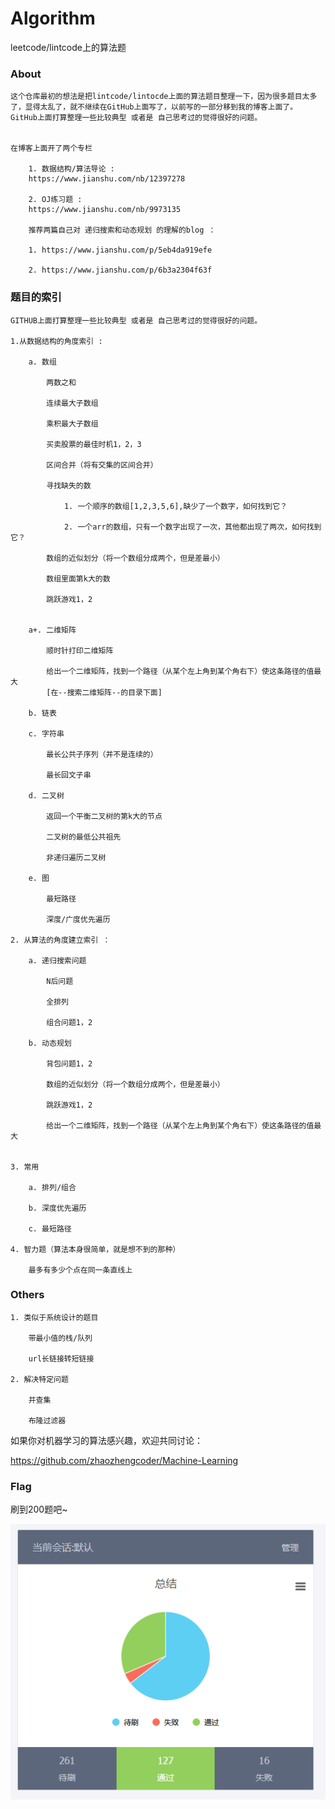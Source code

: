 # Algorithm
leetcode/lintcode上的算法题


### About 

    这个仓库最初的想法是把lintcode/lintocde上面的算法题目整理一下，因为很多题目太多了，显得太乱了，就不继续在GitHub上面写了，以前写的一部分移到我的博客上面了。
    GitHub上面打算整理一些比较典型 或者是 自己思考过的觉得很好的问题。


    在博客上面开了两个专栏

        1. 数据结构/算法导论 : 
        https://www.jianshu.com/nb/12397278

        2. OJ练习题 : 
        https://www.jianshu.com/nb/9973135

        推荐两篇自己对 递归搜索和动态规划 的理解的blog ：

        1. https://www.jianshu.com/p/5eb4da919efe

        2. https://www.jianshu.com/p/6b3a2304f63f



### 题目的索引
    GITHUB上面打算整理一些比较典型 或者是 自己思考过的觉得很好的问题。

    1.从数据结构的角度索引 :
        
        a. 数组

            两数之和

            连续最大子数组

            乘积最大子数组

            买卖股票的最佳时机1，2，3

            区间合并（将有交集的区间合并）

            寻找缺失的数

                1. 一个顺序的数组[1,2,3,5,6],缺少了一个数字，如何找到它？

                2. 一个arr的数组，只有一个数字出现了一次，其他都出现了两次，如何找到它？

            数组的近似划分（将一个数组分成两个，但是差最小）

            数组里面第k大的数

            跳跃游戏1，2


        a+. 二维矩阵

            顺时针打印二维矩阵

            给出一个二维矩阵，找到一个路径（从某个左上角到某个角右下）使这条路径的值最大 
            [在--搜索二维矩阵--的目录下面]           

        b. 链表

        c. 字符串

            最长公共子序列（并不是连续的）

            最长回文子串

        d. 二叉树

            返回一个平衡二叉树的第k大的节点

            二叉树的最低公共祖先

            非递归遍历二叉树

        e. 图

            最短路径

            深度/广度优先遍历

    2. 从算法的角度建立索引 ：

        a. 递归搜索问题

            N后问题

            全排列

            组合问题1，2

        b. 动态规划 

            背包问题1，2

            数组的近似划分（将一个数组分成两个，但是差最小）

            跳跃游戏1，2

            给出一个二维矩阵，找到一个路径（从某个左上角到某个角右下）使这条路径的值最大 


    3. 常用

        a. 排列/组合

        b. 深度优先遍历

        c. 最短路径

    4. 智力题（算法本身很简单，就是想不到的那种）

        最多有多少个点在同一条直线上


### Others

    1. 类似于系统设计的题目
        
        带最小值的栈/队列

        url长链接转短链接

    2. 解决特定问题

        并查集

        布隆过滤器



如果你对机器学习的算法感兴趣，欢迎共同讨论：

https://github.com/zhaozhengcoder/Machine-Learning


### Flag

刷到200题吧~

![](1.PNG)
